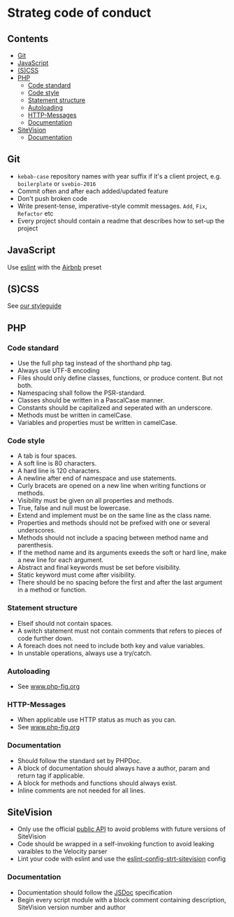 # Strateg code of conduct

<!-- START doctoc generated TOC please keep comment here to allow auto update -->
<!-- DON'T EDIT THIS SECTION, INSTEAD RE-RUN doctoc TO UPDATE -->
## Contents

- [Git](#git)
- [JavaScript](#javascript)
- [(S)CSS](#scss)
- [PHP](#php)
  - [Code standard](#code-standard)
  - [Code style](#code-style)
  - [Statement structure](#statement-structure)
  - [Autoloading](#autoloading)
  - [HTTP-Messages](#http-messages)
  - [Documentation](#documentation)
- [SiteVision](#sitevision)
  - [Documentation](#documentation-1)

<!-- END doctoc generated TOC please keep comment here to allow auto update -->

## Git
- `kebab-case` repository names with year suffix if it's a client project, e.g. `boilerplate` or `svebio-2016`
- Commit often and after each added/updated feature
- Don't push broken code
- Write present-tense, imperative-style commit messages. `Add`, `Fix`, `Refactor` etc
- Every project should contain a readme that describes how to set-up the project  

## JavaScript
Use [eslint](https://github.com/eslint/eslint) with the [Airbnb](https://github.com/airbnb/javascript) preset

## (S)CSS
See [our styleguide](https://github.com/strt/css)

## PHP
### Code standard
- Use the full php tag instead of the shorthand php tag.
- Always use UTF-8 encoding
- Files should only define classes, functions, or produce content. But not both.
- Namespacing shall follow the PSR-standard.
- Classes should be written in a PascalCase manner.
- Constants should be capitalized and seperated with an underscore.
- Methods must be written in camelCase.
- Variables and properties must be written in camelCase.

### Code style
- A tab is four spaces.
- A soft line is 80 characters.
- A hard line is 120 characters.
- A newline after end of namespace and use statements.
- Curly bracets are opened on a new line when writing functions or methods.
- Visibility must be given on all properties and methods.
- True, false and null must be lowercase.
- Extend and implement must be on the same line as the class name.
- Properties and methods should not be prefixed with one or several underscores.
- Methods should not include a spacing between method name and parenthesis.
- If the method name and its arguments exeeds the soft or hard line, make a new line for each argument.
- Abstract and final keywords must be set before visibility.
- Static keyword must come after visibility.
- There should be no spacing before the first and after the last argument in a method or function.

### Statement structure
- Elseif should not contain spaces.
- A switch statement must not contain comments that refers to pieces of code further down.
- A foreach does not need to include both key and value variables.
- In unstable operations, always use a try/catch.

### Autoloading
- See www.php-fig.org

### HTTP-Messages
- When applicable use HTTP status as much as you can.
- See www.php-fig.org

### Documentation
- Should follow the standard set by PHPDoc.
- A block of documentation should always have a author, param and return tag if applicable.
- A block for methods and functions should always exist.
- Inline comments are not needed for all lines.

## SiteVision
- Only use the official [public API](https://help4.sitevision.se/webdav/files/apidocs/index.html) to avoid problems with future versions of SiteVision
- Code should be wrapped in a self-invoking function to avoid leaking varaibles to the Velocity parser
- Lint your code with eslint and use the [eslint-config-strt-sitevision](https://github.com/strt/eslint-config-strt-sitevision) config

### Documentation
- Documentation should follow the [JSDoc](http://usejsdoc.org/) specification
- Begin every script module with a block comment containing description, SiteVision version number and author